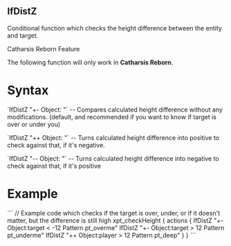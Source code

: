 ## IfDistZ

<p>Conditional function which checks the height difference between the entity and target.</p>

<div class="admonition warning">
<p class="admonition-title">Catharsis Reborn Feature</p>
<p>The following function will only work in <b>Catharsis Reborn</b>.</p>
</div>

<h1>Syntax</h1>
`IfDistZ "+- Object:<obj> <operator> <value> <action>"` -- Compares calculated height difference without any modifications. (default, and recommended if you want to know if target is over or under you)</p>
`IfDistZ "++ Object:<obj> <operator> <value> <action>"` -- Turns calculated height difference into positive to check against that, if it's negative.</p>
`IfDistZ "-- Object:<obj> <operator> <value> <action>"` -- Turns calculated height difference into negative to check against that, if it's positive</p>

<h1>Example</h1>
```
// Example code which checks if the target is over, under, or if it doesn't matter, but the difference is still high
xpt_checkHeight
{
	actions
	{
		IfDistZ "+- Object:target < -12 Pattern pt_overme"
		IfDistZ "+- Object:target > 12 Pattern pt_underme"
		IfDistZ "++ Object:player > 12 Pattern pt_deep"
	}
}
```